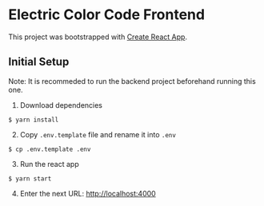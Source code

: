 # Electric Color Code Frontend

This project was bootstrapped with [Create React App](https://github.com/facebook/create-react-app).

## Initial Setup

Note: It is recommeded to run the backend project beforehand running this one.

1. Download dependencies

```
$ yarn install
```

2. Copy `.env.template` file and rename it into `.env`

```
$ cp .env.template .env
```

3. Run the react app

```
$ yarn start
```

4. Enter the next URL: [http://localhost:4000](http://localhost:4000)
